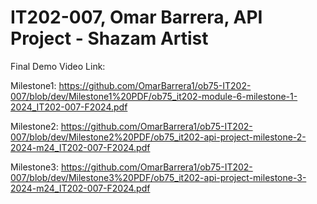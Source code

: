 # IT202-007, Omar Barrera, API Project - Shazam Artist

Final Demo Video Link: 


Milestone1: https://github.com/OmarBarrera1/ob75-IT202-007/blob/dev/Milestone1%20PDF/ob75_it202-module-6-milestone-1-2024_IT202-007-F2024.pdf

Milestone2: https://github.com/OmarBarrera1/ob75-IT202-007/blob/dev/Milestone2%20PDF/ob75_it202-api-project-milestone-2-2024-m24_IT202-007-F2024.pdf

Milestone3: https://github.com/OmarBarrera1/ob75-IT202-007/blob/dev/Milestone3%20PDF/ob75_it202-api-project-milestone-3-2024-m24_IT202-007-F2024.pdf

